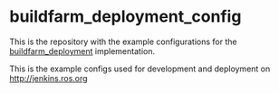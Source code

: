 # buildfarm_deployment_config

This is the repository with the example configurations for the [buildfarm_deployment](https://github.com/ros-infrastructure/buildfarm_deployment) implementation.

This is the example configs used for development and deployment on http://jenkins.ros.org
